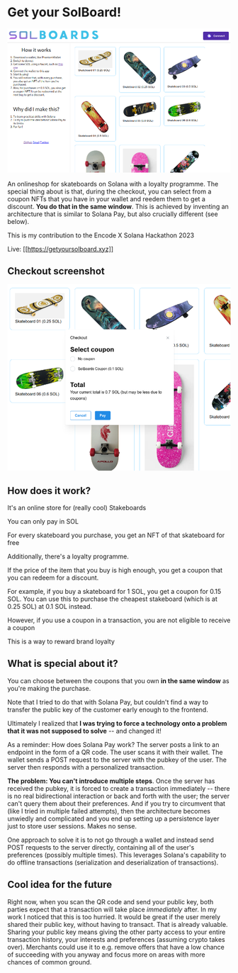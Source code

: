 # Get your SolBoard!

![Screen1](/img/screen1.png)

An onlineshop for skateboards on Solana with a loyalty programme. The special thing about is that, during the checkout, you can select from a coupon NFTs that you have in your wallet and reedem them to get a discount. **You do that in the same window**. This is achieved by inventing an architecture that is similar to Solana Pay, but also crucially different (see below).

This is my contribution to the Encode X Solana Hackathon 2023

Live: [[https://getyoursolboard.xyz]]

## Checkout screenshot

![Screen2](/img/screen2.png)

## How does it work?

It's an online store for (really cool) Stakeboards

You can only pay in SOL

For every skateboard you purchase, you get an NFT of that skateboard for free

Additionally, there's a loyalty programme.

If the price of the item that you buy is high enough, you get a coupon that you can redeem for a discount.

For example, if you buy a skateboard for 1 SOL, you get a coupon for 0.15 SOL. You can use this to purchase the cheapest stakeboard (which is at 0.25 SOL) at 0.1 SOL instead.

However, if you use a coupon in a transaction, you are not eligible to receive a coupon

This is a way to reward brand loyalty

## What is special about it?

You can choose between the coupons that you own **in the same window** as you're making the purchase.

Note that I tried to do that with Solana Pay, but couldn't find a way to transfer the public key of the customer early enough to the frontend.

Ultimately I realized that **I was trying to force a technology onto a problem that it was not supposed to solve** -- and changed it!

As a reminder: How does Solana Pay work? The server posts a link to an endpoint in the form of a QR code. The user scans it with their wallet. The wallet sends a POST request to the server with the pubkey of the user. The server then responds with a personalized transaction.

**The problem: You can't introduce multiple steps**. Once the server has received the pubkey, it is forced to create a transaction immediately -- there is no real bidirectional interaction or back and forth with the user; the server can't query them about their preferences. And if you try to circumvent that (like I tried in multiple failed attempts), then the architecture becomes unwiedly and complicated and you end up setting up a persistence layer just to store user sessions. Makes no sense.

One approach to solve it is to not go through a wallet and instead send POST requests to the server directly, containing all of the user's preferences (possibly multiple times). This leverages Solana's capability to do offline transactions (serialization and deserialization of transactions).

## Cool idea for the future

Right now, when you scan the QR code and send your public key, both parties expect that a transaction will take place *immediately* after. In my work I noticed that this is too hurried. It would be great if the user merely shared their public key, without having to transact. That is already valuable. Sharing your public key means giving the other party access to your entire transaction history, your interests and preferences (assuming crypto takes over). Merchants could use it to e.g. remove offers that have a low chance of succeeding with you anyway and focus more on areas with more chances of common ground.
